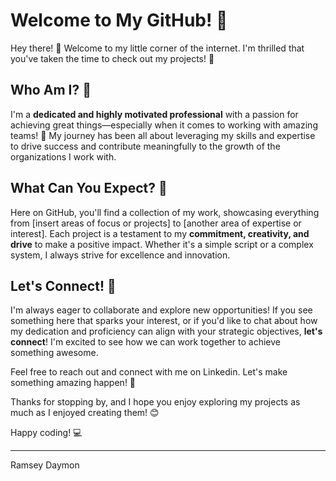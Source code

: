 # Welcome to My GitHub! 🎉

Hey there! 👋 Welcome to my little corner of the internet. I'm thrilled that you've taken the time to check out my projects! 🌟

## Who Am I? 🤔

I'm a **dedicated and highly motivated professional** with a passion for achieving great things—especially when it comes to working with amazing teams! 🚀 My journey has been all about leveraging my skills and expertise to drive success and contribute meaningfully to the growth of the organizations I work with.

## What Can You Expect? 🤩

Here on GitHub, you'll find a collection of my work, showcasing everything from [insert areas of focus or projects] to [another area of expertise or interest]. Each project is a testament to my **commitment, creativity, and drive** to make a positive impact. Whether it's a simple script or a complex system, I always strive for excellence and innovation.

## Let's Connect! 🤝

I'm always eager to collaborate and explore new opportunities! If you see something here that sparks your interest, or if you'd like to chat about how my dedication and proficiency can align with your strategic objectives, **let's connect**! I'm excited to see how we can work together to achieve something awesome.

Feel free to reach out and connect with me on Linkedin. Let's make something amazing happen! 🎉

Thanks for stopping by, and I hope you enjoy exploring my projects as much as I enjoyed creating them! 😊

Happy coding! 💻

---
Ramsey Daymon
